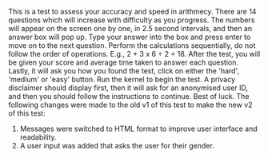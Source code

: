 This is a test to assess your accuracy and speed in arithmecy. There are 14 questions which will increase with difficulty as you progress. The numbers will appear on the screen one by one, in 2.5 second intervals, and then an answer box will pop up. Type your answer into the box and press enter to move on to the next question. Perform the calculations sequentially, do not follow the order of operations. E.g., 2 + 3 x 6 ÷ 2 = 18. After the test, you will be given your score and average time taken to answer each question. Lastly, it will ask you how you found the test, click on either the 'hard', 'medium' or 'easy' button. Run the kernel to begin the test. A privacy disclaimer should display first, then it will ask for an anonymised user ID, and then you should follow the instructions to continue. Best of luck. The following changes were made to the old v1 of this test to make the new v2 of this test:

1) Messages were switched to HTML format to improve user interface and readability. 
2) A user input was added that asks the user for their gender. 
